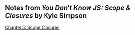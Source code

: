 ## Notes from *You Don't Know JS: Scope & Closures* by Kyle Simpson

[Chapter 5: Scope Closures](https://github.com/getify/You-Dont-Know-JS/blob/master/scope%20%26%20closures/ch5.md)
